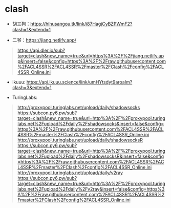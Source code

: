 # clash

- 胡三狗：https://hihusangou.tk/link/i87HagjCyBZPWmF2?clash=1&extend=1

- 二爷：https://jiang.netlify.app/ 
> https://api.dler.io/sub?target=clash&new_name=true&url=https%3A%2F%2Fjiang.netlify.app&insert=false&config=https%3A%2F%2Fraw.githubusercontent.com%2FACL4SSR%2FACL4SSR%2Fmaster%2FClash%2Fconfig%2FACL4SSR_Online.ini

- ikuuu: https://api.ikuuu.science/link/umHYtsdyt9aroaIm?clash=3&extend=1

- TuringLabs:
> http://proxypool.turinglabs.net/upload/daily/shadowsocks
> https://subcon.py6.pw/sub?target=clash&new_name=true&url=http%3A%2F%2Fproxypool.turinglabs.net%2Fupload%2Fdaily%2Fshadowsocks&insert=false&config=https%3A%2F%2Fraw.githubusercontent.com%2FACL4SSR%2FACL4SSR%2Fmaster%2FClash%2Fconfig%2FACL4SSR_Online.ini
> http://proxypool.turinglabs.net/upload/daily/shadowsocksR
> https://subcon.py6.pw/sub?target=clash&new_name=true&url=http%3A%2F%2Fproxypool.turinglabs.net%2Fupload%2Fdaily%2FshadowsocksR&insert=false&config=https%3A%2F%2Fraw.githubusercontent.com%2FACL4SSR%2FACL4SSR%2Fmaster%2FClash%2Fconfig%2FACL4SSR_Online.ini
> http://proxypool.turinglabs.net/upload/daily/v2ray
> https://subcon.py6.pw/sub?target=clash&new_name=true&url=http%3A%2F%2Fproxypool.turinglabs.net%2Fupload%2Fdaily%2Fv2ray&insert=false&config=https%3A%2F%2Fraw.githubusercontent.com%2FACL4SSR%2FACL4SSR%2Fmaster%2FClash%2Fconfig%2FACL4SSR_Online.ini
